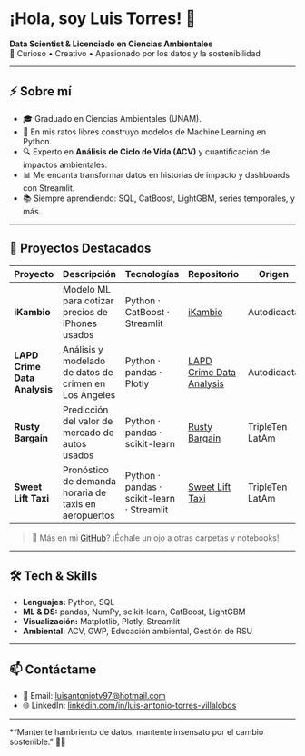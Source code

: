 # ¡Hola, soy Luis Torres! 👋

**Data Scientist & Licenciado en Ciencias Ambientales**  
🌱 Curioso • Creativo • Apasionado por los datos y la sostenibilidad

---

## ⚡️ Sobre mí
- 🎓 Graduado en Ciencias Ambientales (UNAM).
- 🤖 En mis ratos libres construyo modelos de Machine Learning en Python.
- 🔍 Experto en **Análisis de Ciclo de Vida (ACV)** y cuantificación de impactos ambientales.
- 📊 Me encanta transformar datos en historias de impacto y dashboards con Streamlit.
- 📚 Siempre aprendiendo: SQL, CatBoost, LightGBM, series temporales, y más.

---

## 🚀 Proyectos Destacados

| Proyecto                         | Descripción                                               | Tecnologías                          | Repositorio                                                                 | Origen         |
|----------------------------------|-----------------------------------------------------------|--------------------------------------|------------------------------------------------------------------------------|----------------|
| **iKambio**                      | Modelo ML para cotizar precios de iPhones usados          | Python · CatBoost · Streamlit        | [iKambio](https://github.com/LuisT0/iKambio)                                 | Autodidacta    |
| **LAPD Crime Data Analysis**     | Análisis y modelado de datos de crimen en Los Ángeles     | Python · pandas · Plotly             | [LAPD Crime Data Analysis](https://github.com/LuisT0/LAPD_data_crime_analysis) | Autodidacta    |
| **Rusty Bargain**                | Predicción del valor de mercado de autos usados           | Python · pandas · scikit-learn       | [Rusty Bargain](https://github.com/LuisT0/RustyBargain)                       | TripleTen LatAm|
| **Sweet Lift Taxi**              | Pronóstico de demanda horaria de taxis en aeropuertos     | Python · pandas · scikit-learn · Streamlit | [Sweet Lift Taxi](https://github.com/LuisT0/sweet-lift-taxi)                 | TripleTen LatAm|


> 🔗 Más en mi [GitHub](https://github.com/LuisT0)? ¡Échale un ojo a otras carpetas y notebooks!

---

## 🛠️ Tech & Skills
- **Lenguajes:** Python, SQL  
- **ML & DS:** pandas, NumPy, scikit-learn, CatBoost, LightGBM  
- **Visualización:** Matplotlib, Plotly, Streamlit  
- **Ambiental:** ACV, GWP, Educación ambiental, Gestión de RSU  

---

## 📫 Contáctame
- 📩 Email: luisantoniotv97@hotmail.com  
- 🌐 LinkedIn: [linkedin.com/in/luis-antonio-torres-villalobos](https://www.linkedin.com/in/luis-antonio-torres-villalobos/)  
---

*“Mantente hambriento de datos, mantente insensato por el cambio sostenible.” 🍃✨
